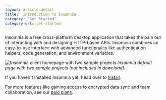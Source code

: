 ```yaml
---
layout: article-detail
title:  Introduction to Insomnia
category: "Get Started"
category-url: get-started
---
```


Insomnia is a free cross-platform desktop application that takes the pain out of interacting with and designing HTTP-based APIs. Insomnia combines an easy-to-use interface with advanced functionality like authentication helpers, code generation, and environment variables. 

![Insomnia client homepage with two sample projects](/assets/images/entry-page.png)
_Insomnia default page with two sample projects (not included in download)._

If you haven't installed Insomnia yet, head over to [Install](/insomnia/install). 

For more features like gaining access to encrypted data sync and team collaboration, see our [paid plans](https://insomnia.rest/pricing). 
